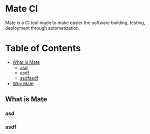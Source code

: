 Mate CI
===================

Mate is a CI tool made to make easier the software building, testing, deployment through automatization.

Table of Contents
=================

  * [What is Mate](#what-is-mate)
    * [asd](#asd)
    * [asdf](#asdf)
    * [asdfasdf](#asdfasdf)
  * [Why Mate](#why-mate)
  
  
  
  
  
  
  
  
## What is Mate

### asd 













### asdf
 
